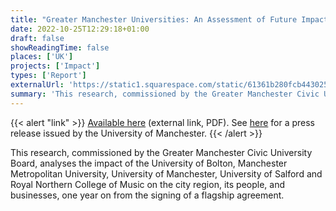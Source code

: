 ```yaml
---
title: "Greater Manchester Universities: An Assessment of Future Impact"
date: 2022-10-25T12:29:18+01:00
draft: false
showReadingTime: false
places: ['UK']
projects: ['Impact']
types: ['Report']
externalUrl: 'https://static1.squarespace.com/static/61361b280fcb44302576aeee/t/6356d7fd9539ab438c27dd39/1666635775503/GM+Future+Impact+Report.pdf'
summary: 'This research, commissioned by the Greater Manchester Civic University Board, analyses the impact of the five GM universities on the city region, its people, and businesses, one year on from the signing of a flagship agreement.'
---
```


{{< alert "link" >}}
[Available here](https://static1.squarespace.com/static/61361b280fcb44302576aeee/t/6356d7fd9539ab438c27dd39/1666635775503/GM+Future+Impact+Report.pdf) (external link, PDF). See [here](https://www.manchester.ac.uk/discover/news/research-shows-impact-of-greater-manchester-universities-as-civic-university-agreement-reaches-milestone/) for a press release issued by the University of Manchester.
{{< /alert >}}

This research, commissioned by the Greater Manchester Civic University Board, analyses the impact of the University of Bolton, Manchester Metropolitan University, University of Manchester, University of Salford and Royal Northern College of Music on the city region, its people, and businesses, one year on from the signing of a flagship agreement.